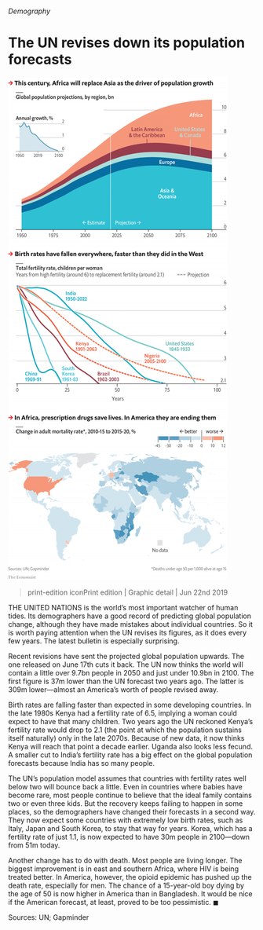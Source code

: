 ###### Demography

# The UN revises down its population forecasts 

![image](images/20190622_gdc100.png) 

> print-edition iconPrint edition | Graphic detail | Jun 22nd 2019 

THE UNITED NATIONS is the world’s most important watcher of human tides. Its demographers have a good record of predicting global population change, although they have made mistakes about individual countries. So it is worth paying attention when the UN revises its figures, as it does every few years. The latest bulletin is especially surprising. 

Recent revisions have sent the projected global population upwards. The one released on June 17th cuts it back. The UN now thinks the world will contain a little over 9.7bn people in 2050 and just under 10.9bn in 2100. The first figure is 37m lower than the UN forecast two years ago. The latter is 309m lower—almost an America’s worth of people revised away. 

Birth rates are falling faster than expected in some developing countries. In the late 1980s Kenya had a fertility rate of 6.5, implying a woman could expect to have that many children. Two years ago the UN reckoned Kenya’s fertility rate would drop to 2.1 (the point at which the population sustains itself naturally) only in the late 2070s. Because of new data, it now thinks Kenya will reach that point a decade earlier. Uganda also looks less fecund. A smaller cut to India’s fertility rate has a big effect on the global population forecasts because India has so many people. 

The UN’s population model assumes that countries with fertility rates well below two will bounce back a little. Even in countries where babies have become rare, most people continue to believe that the ideal family contains two or even three kids. But the recovery keeps failing to happen in some places, so the demographers have changed their forecasts in a second way. They now expect some countries with extremely low birth rates, such as Italy, Japan and South Korea, to stay that way for years. Korea, which has a fertility rate of just 1.1, is now expected to have 30m people in 2100—down from 51m today. 

Another change has to do with death. Most people are living longer. The biggest improvement is in east and southern Africa, where HIV is being treated better. In America, however, the opioid epidemic has pushed up the death rate, especially for men. The chance of a 15-year-old boy dying by the age of 50 is now higher in America than in Bangladesh. It would be nice if the American forecast, at least, proved to be too pessimistic. ◼ 

Sources: UN; Gapminder 

